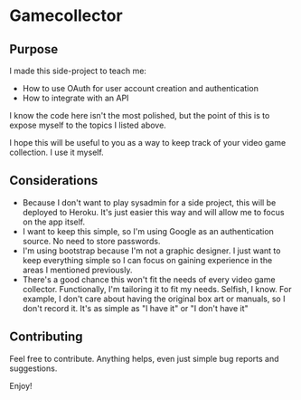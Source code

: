 # Gamecollector

## Purpose
I made this side-project to teach me:
* How to use OAuth for user account creation and authentication
* How to integrate with an API

I know the code here isn't the most polished, but the point of this is to expose myself to the topics I listed above.

I hope this will be useful to you as a way to keep track of your video game collection. I use it myself.

## Considerations
* Because I don't want to play sysadmin for a side project, this will be deployed to Heroku. It's just easier this way and will allow me to focus on the app itself.
* I want to keep this simple, so I'm using Google as an authentication source. No need to store passwords.
* I'm using bootstrap because I'm not a graphic designer. I just want to keep everything simple so I can focus on gaining experience in the areas I mentioned previously.
* There's a good chance this won't fit the needs of every video game collector. Functionally, I'm tailoring it to fit my needs. Selfish, I know. For example, I don't care about having the original box art or manuals, so I don't record it. It's as simple as "I have it" or "I don't have it"

## Contributing
Feel free to contribute. Anything helps, even just simple bug reports and suggestions.

Enjoy!
